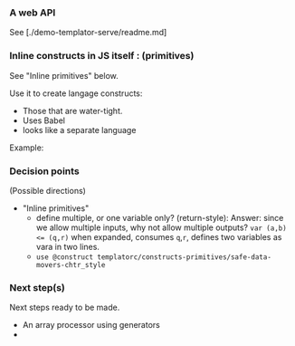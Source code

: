 
### A web API
See [./demo-templator-serve/readme.md]

### Inline constructs in JS itself : (primitives)
See "Inline primitives" below.

Use it to create langage constructs:
* Those that are water-tight.
* Uses Babel
* looks like a separate language

Example:


### Decision points
(Possible directions)

* "Inline primitives"
   * define multiple, or one variable only? (return-style): Answer: since we allow multiple inputs, why not allow multiple outputs?
      `var (a,b) <= (q,r)`
      when expanded, consumes `q`,`r`, defines two variables as vara in two lines.
   * `use @construct templatorc/constructs-primitives/safe-data-movers-chtr_style`

### Next step(s)
Next steps ready to be made.
* An array processor using generators
*
